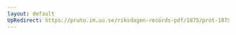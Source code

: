 ```yaml
---
layout: default
UpRedirect: https://pruto.im.uu.se/riksdagen-records-pdf/1875/prot-1875--fk--046/prot-1875--fk--046_008.pdf
---
```

